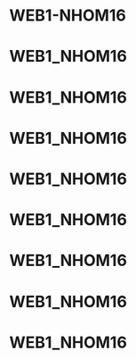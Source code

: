 # WEB1-NHOM16
# WEB1_NHOM16
# WEB1_NHOM16
# WEB1_NHOM16
# WEB1_NHOM16
# WEB1_NHOM16
# WEB1_NHOM16
# WEB1_NHOM16
# WEB1_NHOM16
